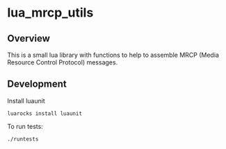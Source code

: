 # lua_mrcp_utils

## Overview

This is a small lua library with functions to help to assemble MRCP (Media Resource Control Protocol) messages.


## Development

Install luaunit
```
luarocks install luaunit
```
To run tests:
```
./runtests
```
